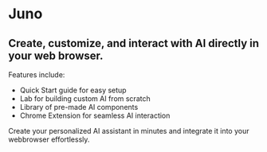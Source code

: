 # Juno
## Create, customize, and interact with AI directly in your web browser. 

Features include:
- Quick Start guide for easy setup
- Lab for building custom AI from scratch
- Library of pre-made AI components
- Chrome Extension for seamless AI interaction

Create your personalized AI assistant in minutes and integrate it into your webbrowser effortlessly.
